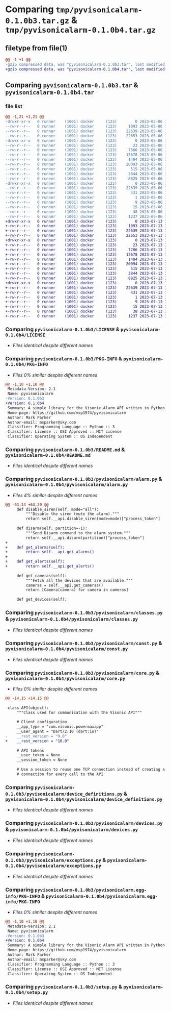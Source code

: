 # Comparing `tmp/pyvisonicalarm-0.1.0b3.tar.gz` & `tmp/pyvisonicalarm-0.1.0b4.tar.gz`

## filetype from file(1)

```diff
@@ -1 +1 @@
-gzip compressed data, was "pyvisonicalarm-0.1.0b3.tar", last modified: Sat May  6 12:27:22 2023, max compression
+gzip compressed data, was "pyvisonicalarm-0.1.0b4.tar", last modified: Thu Jul 13 18:57:06 2023, max compression
```

## Comparing `pyvisonicalarm-0.1.0b3.tar` & `pyvisonicalarm-0.1.0b4.tar`

### file list

```diff
@@ -1,21 +1,21 @@
-drwxr-xr-x   0 runner    (1001) docker     (123)        0 2023-05-06 12:27:22.475135 pyvisonicalarm-0.1.0b3/
--rw-r--r--   0 runner    (1001) docker     (123)     1093 2023-05-06 12:27:06.000000 pyvisonicalarm-0.1.0b3/LICENSE
--rw-r--r--   0 runner    (1001) docker     (123)    22639 2023-05-06 12:27:22.475135 pyvisonicalarm-0.1.0b3/PKG-INFO
--rw-r--r--   0 runner    (1001) docker     (123)    22653 2023-05-06 12:27:06.000000 pyvisonicalarm-0.1.0b3/README.md
-drwxr-xr-x   0 runner    (1001) docker     (123)        0 2023-05-06 12:27:22.475135 pyvisonicalarm-0.1.0b3/pyvisonicalarm/
--rw-r--r--   0 runner    (1001) docker     (123)       23 2023-05-06 12:27:06.000000 pyvisonicalarm-0.1.0b3/pyvisonicalarm/__init__.py
--rw-r--r--   0 runner    (1001) docker     (123)     7566 2023-05-06 12:27:06.000000 pyvisonicalarm-0.1.0b3/pyvisonicalarm/alarm.py
--rw-r--r--   0 runner    (1001) docker     (123)    13678 2023-05-06 12:27:06.000000 pyvisonicalarm-0.1.0b3/pyvisonicalarm/classes.py
--rw-r--r--   0 runner    (1001) docker     (123)     1494 2023-05-06 12:27:06.000000 pyvisonicalarm-0.1.0b3/pyvisonicalarm/const.py
--rw-r--r--   0 runner    (1001) docker     (123)    20093 2023-05-06 12:27:06.000000 pyvisonicalarm-0.1.0b3/pyvisonicalarm/core.py
--rw-r--r--   0 runner    (1001) docker     (123)      515 2023-05-06 12:27:06.000000 pyvisonicalarm-0.1.0b3/pyvisonicalarm/device_definitions.py
--rw-r--r--   0 runner    (1001) docker     (123)     3844 2023-05-06 12:27:06.000000 pyvisonicalarm-0.1.0b3/pyvisonicalarm/devices.py
--rw-r--r--   0 runner    (1001) docker     (123)     8825 2023-05-06 12:27:06.000000 pyvisonicalarm-0.1.0b3/pyvisonicalarm/exceptions.py
-drwxr-xr-x   0 runner    (1001) docker     (123)        0 2023-05-06 12:27:22.475135 pyvisonicalarm-0.1.0b3/pyvisonicalarm.egg-info/
--rw-r--r--   0 runner    (1001) docker     (123)    22639 2023-05-06 12:27:22.000000 pyvisonicalarm-0.1.0b3/pyvisonicalarm.egg-info/PKG-INFO
--rw-r--r--   0 runner    (1001) docker     (123)      431 2023-05-06 12:27:22.000000 pyvisonicalarm-0.1.0b3/pyvisonicalarm.egg-info/SOURCES.txt
--rw-r--r--   0 runner    (1001) docker     (123)        1 2023-05-06 12:27:22.000000 pyvisonicalarm-0.1.0b3/pyvisonicalarm.egg-info/dependency_links.txt
--rw-r--r--   0 runner    (1001) docker     (123)        9 2023-05-06 12:27:22.000000 pyvisonicalarm-0.1.0b3/pyvisonicalarm.egg-info/requires.txt
--rw-r--r--   0 runner    (1001) docker     (123)       15 2023-05-06 12:27:22.000000 pyvisonicalarm-0.1.0b3/pyvisonicalarm.egg-info/top_level.txt
--rw-r--r--   0 runner    (1001) docker     (123)       38 2023-05-06 12:27:22.475135 pyvisonicalarm-0.1.0b3/setup.cfg
--rw-r--r--   0 runner    (1001) docker     (123)     1237 2023-05-06 12:27:06.000000 pyvisonicalarm-0.1.0b3/setup.py
+drwxr-xr-x   0 runner    (1001) docker     (123)        0 2023-07-13 18:57:06.915189 pyvisonicalarm-0.1.0b4/
+-rw-r--r--   0 runner    (1001) docker     (123)     1093 2023-07-13 18:56:55.000000 pyvisonicalarm-0.1.0b4/LICENSE
+-rw-r--r--   0 runner    (1001) docker     (123)    22639 2023-07-13 18:57:06.915189 pyvisonicalarm-0.1.0b4/PKG-INFO
+-rw-r--r--   0 runner    (1001) docker     (123)    22653 2023-07-13 18:56:55.000000 pyvisonicalarm-0.1.0b4/README.md
+drwxr-xr-x   0 runner    (1001) docker     (123)        0 2023-07-13 18:57:06.915189 pyvisonicalarm-0.1.0b4/pyvisonicalarm/
+-rw-r--r--   0 runner    (1001) docker     (123)       23 2023-07-13 18:56:55.000000 pyvisonicalarm-0.1.0b4/pyvisonicalarm/__init__.py
+-rw-r--r--   0 runner    (1001) docker     (123)     7706 2023-07-13 18:56:55.000000 pyvisonicalarm-0.1.0b4/pyvisonicalarm/alarm.py
+-rw-r--r--   0 runner    (1001) docker     (123)    13678 2023-07-13 18:56:55.000000 pyvisonicalarm-0.1.0b4/pyvisonicalarm/classes.py
+-rw-r--r--   0 runner    (1001) docker     (123)     1494 2023-07-13 18:56:55.000000 pyvisonicalarm-0.1.0b4/pyvisonicalarm/const.py
+-rw-r--r--   0 runner    (1001) docker     (123)    20094 2023-07-13 18:56:55.000000 pyvisonicalarm-0.1.0b4/pyvisonicalarm/core.py
+-rw-r--r--   0 runner    (1001) docker     (123)      515 2023-07-13 18:56:55.000000 pyvisonicalarm-0.1.0b4/pyvisonicalarm/device_definitions.py
+-rw-r--r--   0 runner    (1001) docker     (123)     3844 2023-07-13 18:56:55.000000 pyvisonicalarm-0.1.0b4/pyvisonicalarm/devices.py
+-rw-r--r--   0 runner    (1001) docker     (123)     8825 2023-07-13 18:56:55.000000 pyvisonicalarm-0.1.0b4/pyvisonicalarm/exceptions.py
+drwxr-xr-x   0 runner    (1001) docker     (123)        0 2023-07-13 18:57:06.915189 pyvisonicalarm-0.1.0b4/pyvisonicalarm.egg-info/
+-rw-r--r--   0 runner    (1001) docker     (123)    22639 2023-07-13 18:57:06.000000 pyvisonicalarm-0.1.0b4/pyvisonicalarm.egg-info/PKG-INFO
+-rw-r--r--   0 runner    (1001) docker     (123)      431 2023-07-13 18:57:06.000000 pyvisonicalarm-0.1.0b4/pyvisonicalarm.egg-info/SOURCES.txt
+-rw-r--r--   0 runner    (1001) docker     (123)        1 2023-07-13 18:57:06.000000 pyvisonicalarm-0.1.0b4/pyvisonicalarm.egg-info/dependency_links.txt
+-rw-r--r--   0 runner    (1001) docker     (123)        9 2023-07-13 18:57:06.000000 pyvisonicalarm-0.1.0b4/pyvisonicalarm.egg-info/requires.txt
+-rw-r--r--   0 runner    (1001) docker     (123)       15 2023-07-13 18:57:06.000000 pyvisonicalarm-0.1.0b4/pyvisonicalarm.egg-info/top_level.txt
+-rw-r--r--   0 runner    (1001) docker     (123)       38 2023-07-13 18:57:06.915189 pyvisonicalarm-0.1.0b4/setup.cfg
+-rw-r--r--   0 runner    (1001) docker     (123)     1237 2023-07-13 18:56:55.000000 pyvisonicalarm-0.1.0b4/setup.py
```

### Comparing `pyvisonicalarm-0.1.0b3/LICENSE` & `pyvisonicalarm-0.1.0b4/LICENSE`

 * *Files identical despite different names*

### Comparing `pyvisonicalarm-0.1.0b3/PKG-INFO` & `pyvisonicalarm-0.1.0b4/PKG-INFO`

 * *Files 0% similar despite different names*

```diff
@@ -1,10 +1,10 @@
 Metadata-Version: 2.1
 Name: pyvisonicalarm
-Version: 0.1.0b3
+Version: 0.1.0b4
 Summary: A simple library for the Visonic Alarm API written in Python 3
 Home-page: https://github.com/msp1974/pyvisonicalarm
 Author: Mark Parker
 Author-email: msparker@sky.com
 Classifier: Programming Language :: Python :: 3
 Classifier: License :: OSI Approved :: MIT License
 Classifier: Operating System :: OS Independent
```

### Comparing `pyvisonicalarm-0.1.0b3/README.md` & `pyvisonicalarm-0.1.0b4/README.md`

 * *Files identical despite different names*

### Comparing `pyvisonicalarm-0.1.0b3/pyvisonicalarm/alarm.py` & `pyvisonicalarm-0.1.0b4/pyvisonicalarm/alarm.py`

 * *Files 4% similar despite different names*

```diff
@@ -63,14 +63,20 @@
     def disable_siren(self, mode="all"):
         """Disable the siren (mute the alarm)."""
         return self.__api.disable_siren(mode=mode)["process_token"]
 
     def disarm(self, partition=-1):
         """Send Disarm command to the alarm system."""
         return self.__api.disarm(partition)["process_token"]
+    
+    def get_alarms(self):
+        return self.__api.get_alarms()
+    
+    def get_alerts(self):
+        return self.__api.get_alerts()
 
     def get_cameras(self):
         """Fetch all the devices that are available."""
         cameras = self.__api.get_cameras()
         return [Camera(camera) for camera in cameras]
 
     def get_devices(self):
```

### Comparing `pyvisonicalarm-0.1.0b3/pyvisonicalarm/classes.py` & `pyvisonicalarm-0.1.0b4/pyvisonicalarm/classes.py`

 * *Files identical despite different names*

### Comparing `pyvisonicalarm-0.1.0b3/pyvisonicalarm/const.py` & `pyvisonicalarm-0.1.0b4/pyvisonicalarm/const.py`

 * *Files identical despite different names*

### Comparing `pyvisonicalarm-0.1.0b3/pyvisonicalarm/core.py` & `pyvisonicalarm-0.1.0b4/pyvisonicalarm/core.py`

 * *Files 0% similar despite different names*

```diff
@@ -14,15 +14,15 @@
 
 class API(object):
     """Class used for communication with the Visonic API"""
 
     # Client configuration
     __app_type = "com.visonic.powermaxapp"
     __user_agent = "Dart/2.10 (dart:io)"
-    __rest_version = "9.0"
+    __rest_version = "10.0"
 
     # API tokens
     __user_token = None
     __session_token = None
 
     # Use a session to reuse one TCP connection instead of creating a new
     # connection for every call to the API
```

### Comparing `pyvisonicalarm-0.1.0b3/pyvisonicalarm/device_definitions.py` & `pyvisonicalarm-0.1.0b4/pyvisonicalarm/device_definitions.py`

 * *Files identical despite different names*

### Comparing `pyvisonicalarm-0.1.0b3/pyvisonicalarm/devices.py` & `pyvisonicalarm-0.1.0b4/pyvisonicalarm/devices.py`

 * *Files identical despite different names*

### Comparing `pyvisonicalarm-0.1.0b3/pyvisonicalarm/exceptions.py` & `pyvisonicalarm-0.1.0b4/pyvisonicalarm/exceptions.py`

 * *Files identical despite different names*

### Comparing `pyvisonicalarm-0.1.0b3/pyvisonicalarm.egg-info/PKG-INFO` & `pyvisonicalarm-0.1.0b4/pyvisonicalarm.egg-info/PKG-INFO`

 * *Files 0% similar despite different names*

```diff
@@ -1,10 +1,10 @@
 Metadata-Version: 2.1
 Name: pyvisonicalarm
-Version: 0.1.0b3
+Version: 0.1.0b4
 Summary: A simple library for the Visonic Alarm API written in Python 3
 Home-page: https://github.com/msp1974/pyvisonicalarm
 Author: Mark Parker
 Author-email: msparker@sky.com
 Classifier: Programming Language :: Python :: 3
 Classifier: License :: OSI Approved :: MIT License
 Classifier: Operating System :: OS Independent
```

### Comparing `pyvisonicalarm-0.1.0b3/setup.py` & `pyvisonicalarm-0.1.0b4/setup.py`

 * *Files identical despite different names*

